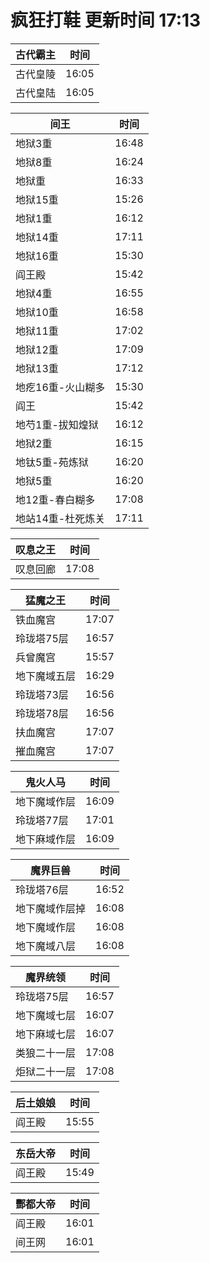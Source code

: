 # 疯狂打鞋 更新时间 17:13

| 古代霸主   | 时间    |
|--------|-------|
| 古代皇陵 | 16:05 |
| 古代皇陆 | 16:05 |

| 间王   | 时间    |
|--------|-------|
| 地狱3重 | 16:48 |
| 地狱8重 | 16:24 |
| 地狱重 | 16:33 |
| 地狱15重 | 15:26 |
| 地狱1重 | 16:12 |
| 地狱14重 | 17:11 |
| 地狱16重 | 15:30 |
| 阎王殿 | 15:42 |
| 地狱4重 | 16:55 |
| 地狱10重 | 16:58 |
| 地狱11重 | 17:02 |
| 地狱12重 | 17:09 |
| 地狱13重 | 17:12 |
| 地疙16重-火山糊多 | 15:30 |
| 阎王 | 15:42 |
| 地芍1重-拔知煌狱 | 16:12 |
| 地狱2重 | 16:15 |
| 地钛5重-苑炼狱 | 16:20 |
| 地狱5重 | 16:20 |
| 地12重-春白糊多 | 17:08 |
| 地站14重-杜死炼关 | 17:11 |

| 叹息之王   | 时间    |
|--------|-------|
| 叹息回廊 | 17:08 |

| 猛魔之王   | 时间    |
|--------|-------|
| 铁血魔宫 | 17:07 |
| 玲珑塔75层 | 16:57 |
| 兵曾魔宫 | 15:57 |
| 地下魔域五层 | 16:29 |
| 玲珑塔73层 | 16:56 |
| 玲珑塔78层 | 16:56 |
| 扶血魔宫 | 17:07 |
| 摧血魔宫 | 17:07 |

| 鬼火人马   | 时间    |
|--------|-------|
| 地下魔域作层 | 16:09 |
| 玲珑塔77层 | 17:01 |
| 地下麻域作层 | 16:09 |

| 魔界巨兽   | 时间    |
|--------|-------|
| 玲珑塔76层 | 16:52 |
| 地下魔域作层掉 | 16:08 |
| 地下魔域作层 | 16:08 |
| 地下魔域八层 | 16:08 |

| 魔界统领   | 时间    |
|--------|-------|
| 玲珑塔75层 | 16:57 |
| 地下魔域七层 | 16:07 |
| 地下麻域七层 | 16:07 |
| 类狼二十一层 | 17:08 |
| 炬狱二十一层 | 17:08 |

| 后土娘娘   | 时间    |
|--------|-------|
| 阎王殿 | 15:55 |

| 东岳大帝   | 时间    |
|--------|-------|
| 阎王殿 | 15:49 |

| 酆都大帝   | 时间    |
|--------|-------|
| 阎王殿 | 16:01 |
| 间王网 | 16:01 |